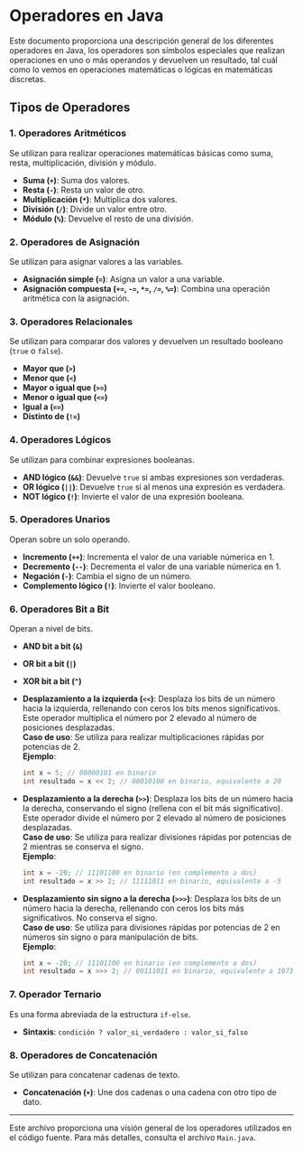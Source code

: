 # Operadores en Java

Este documento proporciona una descripción general de los diferentes operadores en Java, los operadores son símbolos especiales que realizan operaciones en uno o más operandos y devuelven un resultado, tal cuál como lo vemos en operaciones matemáticas o lógicas en matemáticas discretas.

## Tipos de Operadores

### 1. Operadores Aritméticos
Se utilizan para realizar operaciones matemáticas básicas como suma, resta, multiplicación, división y módulo.

- **Suma (`+`)**: Suma dos valores.
- **Resta (`-`)**: Resta un valor de otro.
- **Multiplicación (`*`)**: Multiplica dos valores.
- **División (`/`)**: Divide un valor entre otro.
- **Módulo (`%`)**: Devuelve el resto de una división.

### 2. Operadores de Asignación
Se utilizan para asignar valores a las variables.

- **Asignación simple (`=`)**: Asigna un valor a una variable.
- **Asignación compuesta (`+=`, `-=`, `*=`, `/=`, `%=`)**: Combina una operación aritmética con la asignación.

### 3. Operadores Relacionales
Se utilizan para comparar dos valores y devuelven un resultado booleano (`true` o `false`).

- **Mayor que (`>`)**
- **Menor que (`<`)**
- **Mayor o igual que (`>=`)**
- **Menor o igual que (`<=`)**
- **Igual a (`==`)**
- **Distinto de (`!=`)**

### 4. Operadores Lógicos
Se utilizan para combinar expresiones booleanas.

- **AND lógico (`&&`)**: Devuelve `true` si ambas expresiones son verdaderas.
- **OR lógico (`||`)**: Devuelve `true` si al menos una expresión es verdadera.
- **NOT lógico (`!`)**: Invierte el valor de una expresión booleana.

### 5. Operadores Unarios
Operan sobre un solo operando.

- **Incremento (`++`)**: Incrementa el valor de una variable númerica en 1.
- **Decremento (`--`)**: Decrementa el valor de una variable númerica en 1.
- **Negación (`-`)**: Cambia el signo de un número.
- **Complemento lógico (`!`)**: Invierte el valor booleano.

### 6. Operadores Bit a Bit
Operan a nivel de bits.

- **AND bit a bit (`&`)**
- **OR bit a bit (`|`)**
- **XOR bit a bit (`^`)**
- **Desplazamiento a la izquierda (`<<`)**: Desplaza los bits de un número hacia la izquierda, rellenando con ceros los bits menos significativos. Este operador multiplica el número por 2 elevado al número de posiciones desplazadas.  
    **Caso de uso**: Se utiliza para realizar multiplicaciones rápidas por potencias de 2.  
    **Ejemplo**:  
    ```java
    int x = 5; // 00000101 en binario
    int resultado = x << 2; // 00010100 en binario, equivalente a 20
    ```

- **Desplazamiento a la derecha (`>>`)**: Desplaza los bits de un número hacia la derecha, conservando el signo (rellena con el bit más significativo). Este operador divide el número por 2 elevado al número de posiciones desplazadas.  
    **Caso de uso**: Se utiliza para realizar divisiones rápidas por potencias de 2 mientras se conserva el signo.  
    **Ejemplo**:  
    ```java
    int x = -20; // 11101100 en binario (en complemento a dos)
    int resultado = x >> 2; // 11111011 en binario, equivalente a -5
    ```

- **Desplazamiento sin signo a la derecha (`>>>`)**: Desplaza los bits de un número hacia la derecha, rellenando con ceros los bits más significativos. No conserva el signo.  
    **Caso de uso**: Se utiliza para divisiones rápidas por potencias de 2 en números sin signo o para manipulación de bits.  
    **Ejemplo**:  
    ```java
    int x = -20; // 11101100 en binario (en complemento a dos)
    int resultado = x >>> 2; // 00111011 en binario, equivalente a 1073741819
    ```

### 7. Operador Ternario
Es una forma abreviada de la estructura `if-else`.

- **Sintaxis**: `condición ? valor_si_verdadero : valor_si_falso`

### 8. Operadores de Concatenación
Se utilizan para concatenar cadenas de texto.

- **Concatenación (`+`)**: Une dos cadenas o una cadena con otro tipo de dato.

---

Este archivo proporciona una visión general de los operadores utilizados en el código fuente. Para más detalles, consulta el archivo `Main.java`.